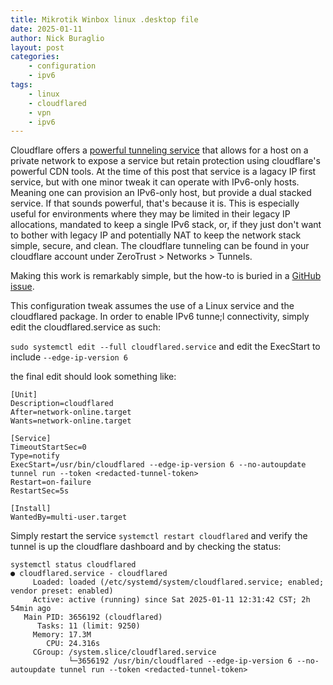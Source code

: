 ```yaml
---
title: Mikrotik Winbox linux .desktop file
date: 2025-01-11
author: Nick Buraglio
layout: post
categories:
    - configuration
    - ipv6
tags:
    - linux
    - cloudflared
    - vpn
    - ipv6
---
```


Cloudflare offers a [powerful tunneling service](https://developers.cloudflare.com/cloudflare-one/connections/connect-networks/) that allows for a host on a private network to expose a service but retain protection using cloudflare's powerful CDN tools. At the time of this post that service is a lagacy IP first service, but with one minor tweak it can operate with IPv6-only hosts. Meaning one can provision an IPv6-only host, but provide a dual stacked service. If that sounds powerful, that's because it is. This is especially useful for environments where they may be limited in their legacy IP allocations, mandated to keep a single IPv6 stack, or, if they just don't want to bother with legacy IP and potentially NAT to keep the network stack simple, secure, and clean.
The cloudflare tunneling can be found in your cloudflare account under ZeroTrust > Networks > Tunnels. 


Making this work is remarkably simple, but the how-to is buried in a [GitHub issue](https://github.com/cloudflare/cloudflared/issues/842).

This configuration tweak assumes the use of a Linux service and the cloudflared package. In order to enable IPv6 tunne;l connectivity, simply edit the cloudflared.service as such:

`sudo systemctl edit --full cloudflared.service` and edit the ExecStart to include `--edge-ip-version 6`

the final edit should look something like:

```
[Unit]
Description=cloudflared
After=network-online.target
Wants=network-online.target

[Service]
TimeoutStartSec=0
Type=notify
ExecStart=/usr/bin/cloudflared --edge-ip-version 6 --no-autoupdate tunnel run --token <redacted-tunnel-token>
Restart=on-failure
RestartSec=5s

[Install]
WantedBy=multi-user.target
```

Simply restart the service `systemctl restart cloudflared` and verify the tunnel is up the cloudflare dashboard and by checking the status:

```
systemctl status cloudflared
● cloudflared.service - cloudflared
     Loaded: loaded (/etc/systemd/system/cloudflared.service; enabled; vendor preset: enabled)
     Active: active (running) since Sat 2025-01-11 12:31:42 CST; 2h 54min ago
   Main PID: 3656192 (cloudflared)
      Tasks: 11 (limit: 9250)
     Memory: 17.3M
        CPU: 24.316s
     CGroup: /system.slice/cloudflared.service
             └─3656192 /usr/bin/cloudflared --edge-ip-version 6 --no-autoupdate tunnel run --token <redacted-tunnel-token>
```